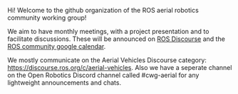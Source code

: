 Hi! Welcome to the github organization of the ROS aerial robotics community working group!

We aim to have monthly meetings, with a project presentation and to facilitate discussions. These will be announced on [ROS Discourse](https://discourse.ros.org/c/aerial-vehicles/14) and the [ROS community google calendar](https://calendar.google.com/calendar/embed?src=c_3fc5c4d6ece9d80d49f136c1dcd54d7f44e1acefdbe87228c92ff268e85e2ea0%40group.calendar.google.com&ctz=UTC).

We mostly communicate on the Aerial Vehicles Discourse category: https://discourse.ros.org/c/aerial-vehicles. Also we have a seperate channel on the Open Robotics Discord channel called #cwg-aerial for any lightweight announcements and chats.
